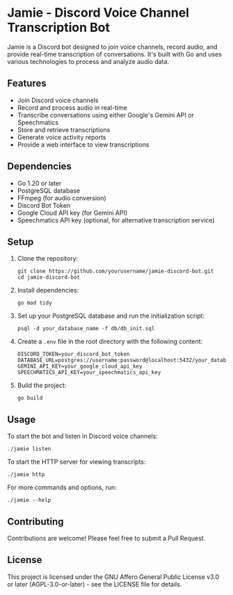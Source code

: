 # Jamie - Discord Voice Channel Transcription Bot

Jamie is a Discord bot designed to join voice channels, record audio, and provide real-time transcription of conversations. It's built with Go and uses various technologies to process and analyze audio data.

## Features

- Join Discord voice channels
- Record and process audio in real-time
- Transcribe conversations using either Google's Gemini API or Speechmatics
- Store and retrieve transcriptions
- Generate voice activity reports
- Provide a web interface to view transcriptions

## Dependencies

- Go 1.20 or later
- PostgreSQL database
- FFmpeg (for audio conversion)
- Discord Bot Token
- Google Cloud API key (for Gemini API)
- Speechmatics API key (optional, for alternative transcription service)

## Setup

1. Clone the repository:
   ```
   git clone https://github.com/yourusername/jamie-discord-bot.git
   cd jamie-discord-bot
   ```

2. Install dependencies:
   ```
   go mod tidy
   ```

3. Set up your PostgreSQL database and run the initialization script:
   ```
   psql -d your_database_name -f db/db_init.sql
   ```

4. Create a `.env` file in the root directory with the following content:
   ```
   DISCORD_TOKEN=your_discord_bot_token
   DATABASE_URL=postgres://username:password@localhost:5432/your_database_name
   GEMINI_API_KEY=your_google_cloud_api_key
   SPEECHMATICS_API_KEY=your_speechmatics_api_key
   ```

5. Build the project:
   ```
   go build
   ```

## Usage

To start the bot and listen in Discord voice channels:
```
./jamie listen
```

To start the HTTP server for viewing transcripts:
```
./jamie http
```

For more commands and options, run:
```
./jamie --help
```

## Contributing

Contributions are welcome! Please feel free to submit a Pull Request.

## License

This project is licensed under the GNU Affero General Public License v3.0 or later (AGPL-3.0-or-later) - see the LICENSE file for details.
